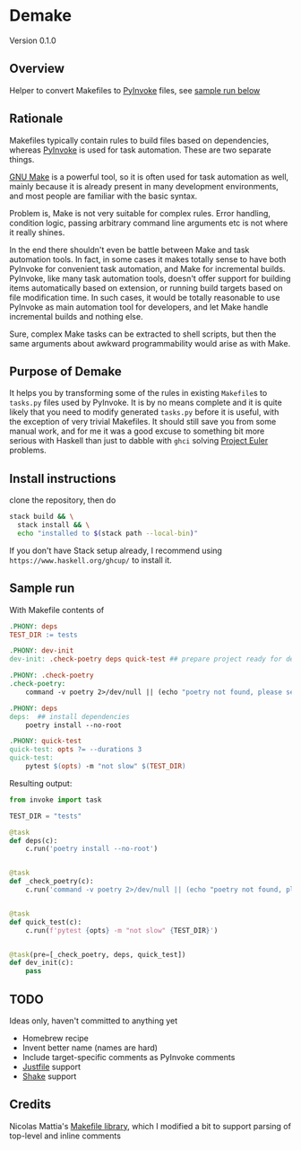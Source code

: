 # Demake

Version 0.1.0

## Overview

Helper to convert Makefiles to [PyInvoke](https://www.pyinvoke.org/) files, see [sample run below](#sample-run)

## Rationale

Makefiles typically contain rules to build files based on dependencies, whereas [PyInvoke](https://www.pyinvoke.org/) is used for task automation. These are two separate things.

[GNU Make](https://www.gnu.org/software/make/) is a powerful tool, so it is often used for task automation as well, mainly because it is already present in many development environments, and most people are familiar with the basic syntax.

Problem is, Make is not very suitable for complex rules. Error handling, condition logic, passing arbitrary command line arguments etc is not where it really shines.

In the end there shouldn't even be battle between Make and task automation tools. In fact, in some cases it makes totally sense to have both PyInvoke for convenient task automation, and Make for incremental builds. PyInvoke, like many task automation tools, doesn't offer support for building items automatically based on extension, or running build targets based on file modification time. In such cases, it would be totally reasonable to use PyInvoke as main automation tool for developers, and let Make handle incremental builds and nothing else.

Sure, complex Make tasks can be extracted to shell scripts, but then the same arguments about awkward programmability would arise as with Make.

## Purpose of Demake

It helps you by transforming some of the rules in existing `Makefile`s to `tasks.py` files used by PyInvoke. It is by no means complete and it is quite likely that you need to modify generated `tasks.py` before it is useful, with the exception of very trivial Makefiles. It should still save you from some manual work, and for me it was a good excuse to something bit more serious with Haskell than just to dabble with `ghci` solving [Project Euler](https://projecteuler.net/) problems.

## Install instructions

clone the repository, then do

```bash
stack build && \
  stack install && \
  echo "installed to $(stack path --local-bin)"
```

If you don't have Stack setup already, I recommend using `https://www.haskell.org/ghcup/` to install it.

## Sample run<a id="sample-run"></a>

With Makefile contents of

```Makefile
.PHONY: deps
TEST_DIR := tests

.PHONY: dev-init
dev-init: .check-poetry deps quick-test ## prepare project ready for development

.PHONY: .check-poetry
.check-poetry:
	command -v poetry 2>/dev/null || (echo "poetry not found, please see https://python-poetry.org/docs/#installation"; exit 1)

.PHONY: deps
deps:  ## install dependencies
	poetry install --no-root

.PHONY: quick-test
quick-test: opts ?= --durations 3
quick-test:
	pytest $(opts) -m "not slow" $(TEST_DIR)
```

Resulting output:

```python
from invoke import task

TEST_DIR = "tests"

@task
def deps(c):
    c.run('poetry install --no-root')


@task
def _check_poetry(c):
    c.run('command -v poetry 2>/dev/null || (echo "poetry not found, please see https://python-poetry.org/docs/#installation"; exit 1)')


@task
def quick_test(c):
    c.run(f'pytest {opts} -m "not slow" {TEST_DIR}')


@task(pre=[_check_poetry, deps, quick_test])
def dev_init(c):
    pass
```

## TODO

Ideas only, haven't committed to anything yet

-   Homebrew recipe
-   Invent better name (names are hard)
-   Include target-specific comments as PyInvoke comments
-   [Justfile](https://github.com/casey/just) support
-   [Shake](https://github.com/casey/just) support

## Credits

Nicolas Mattia's [Makefile library](https://github.com/nmattia/makefile), which I modified a bit to support parsing of top-level and inline comments
